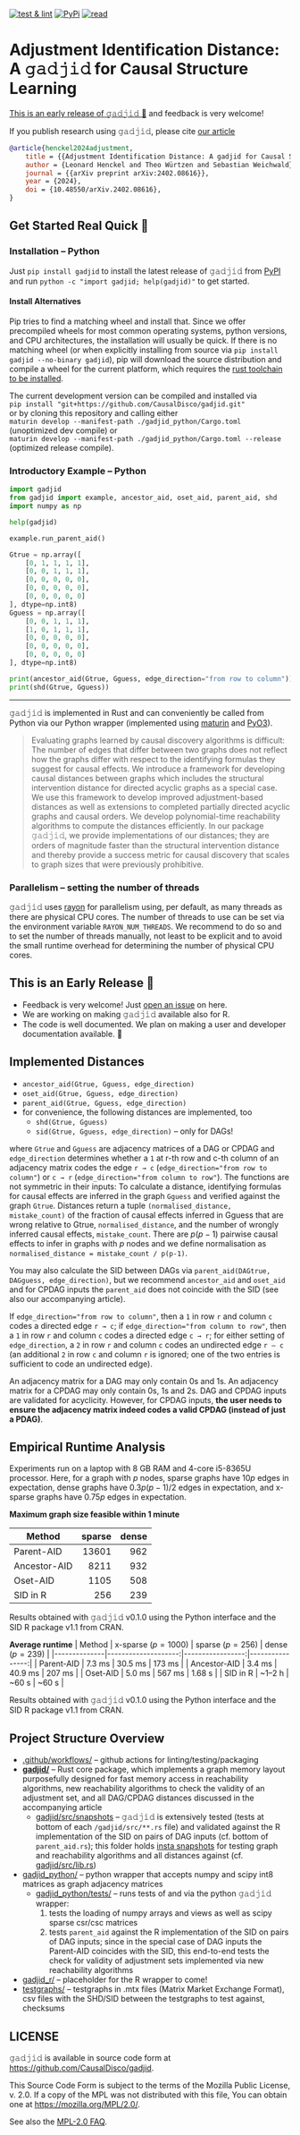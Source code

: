 [![test & lint](https://github.com/CausalDisco/gadjid/actions/workflows/test-lint.yml/badge.svg?branch=main)](https://github.com/CausalDisco/gadjid/actions/workflows/test-lint.yml?query=branch%3Amain)
[![PyPi](https://badgen.net/pypi/v/gadjid/?icon=pypi&label=PyPI)](https://pypi.org/project/gadjid)
[![read](https://badgen.net/badge/read/arXiv/b31b1b)](https://doi.org/10.48550/arXiv.2402.08616)


# Adjustment Identification Distance: A 𝚐𝚊𝚍𝚓𝚒𝚍 for Causal Structure Learning

[This is an early release of 𝚐𝚊𝚍𝚓𝚒𝚍 🐥](#this-is-an-early-release-) and feedback is very welcome!

If you publish research using 𝚐𝚊𝚍𝚓𝚒𝚍, please cite
[our article](https://doi.org/10.48550/arXiv.2402.08616)
```bibtex
@article{henckel2024adjustment,
    title = {{Adjustment Identification Distance: A gadjid for Causal Structure Learning}},
    author = {Leonard Henckel and Theo Würtzen and Sebastian Weichwald},
    journal = {{arXiv preprint arXiv:2402.08616}},
    year = {2024},
    doi = {10.48550/arXiv.2402.08616},
}
```


## Get Started Real Quick 🚀

### Installation – Python

Just `pip install gadjid` to install the latest release of 𝚐𝚊𝚍𝚓𝚒𝚍 from [PyPI](https://pypi.org/project/gadjid/) \
and run `python -c "import gadjid; help(gadjid)"` to get started.

#### Install Alternatives

Pip tries to find a matching wheel and install that.
Since we offer precompiled wheels
for most common operating systems, python versions, and CPU architectures,
the installation will usually be quick.
If there is no matching wheel
(or when explicitly installing from source via
`pip install gadjid --no-binary gadjid`),
pip will download the source distribution and compile a wheel for the current platform,
which requires the [rust toolchain to be installed](https://rustup.rs/).

The current development version can be compiled and installed via \
`pip install "git+https://github.com/CausalDisco/gadjid.git"` \
or by cloning this repository and calling either \
`maturin develop --manifest-path ./gadjid_python/Cargo.toml` (unoptimized dev compile)
or \
`maturin develop --manifest-path ./gadjid_python/Cargo.toml --release` (optimized release compile).


### Introductory Example – Python

```python
import gadjid
from gadjid import example, ancestor_aid, oset_aid, parent_aid, shd
import numpy as np

help(gadjid)

example.run_parent_aid()

Gtrue = np.array([
    [0, 1, 1, 1, 1],
    [0, 0, 1, 1, 1],
    [0, 0, 0, 0, 0],
    [0, 0, 0, 0, 0],
    [0, 0, 0, 0, 0]
], dtype=np.int8)
Gguess = np.array([
    [0, 0, 1, 1, 1],
    [1, 0, 1, 1, 1],
    [0, 0, 0, 0, 0],
    [0, 0, 0, 0, 0],
    [0, 0, 0, 0, 0]
], dtype=np.int8)

print(ancestor_aid(Gtrue, Gguess, edge_direction="from row to column"))
print(shd(Gtrue, Gguess))
```


---


𝚐𝚊𝚍𝚓𝚒𝚍 is implemented in Rust
and can conveniently be called from Python via our Python wrapper
(implemented using [maturin](https://www.maturin.rs/) and [PyO3](https://pyo3.rs/)).

> Evaluating graphs learned by causal discovery algorithms is difficult: The number of edges that differ between two graphs does not reflect how the graphs differ with respect to the identifying formulas they suggest for causal effects. We introduce a framework for developing causal distances between graphs which includes the
structural intervention distance for directed acyclic graphs as a special case. We use this framework to develop improved adjustment-based distances as well as extensions to completed partially directed acyclic graphs and causal orders. We develop polynomial-time reachability algorithms to compute the distances efficiently. In our package 𝚐𝚊𝚍𝚓𝚒𝚍, we provide implementations of our distances; they are orders of magnitude faster than the structural intervention distance and thereby provide a success metric for causal discovery that scales to graph sizes that were previously prohibitive.


### Parallelism – setting the number of threads

𝚐𝚊𝚍𝚓𝚒𝚍 uses [rayon](https://docs.rs/rayon/latest/rayon/) for parallelism
using, per default, as many threads as there are physical CPU cores.
The number of threads to use can be set via the environment variable `RAYON_NUM_THREADS`.
We recommend to do so and to set the number of threads manually,
not least to be explicit and to avoid the small runtime overhead for determining the number of physical CPU cores.


## This is an Early Release 🐥

* Feedback is very welcome! Just [open an issue](https://github.com/CausalDisco/gadjid/issues/new/choose) on here.
* We are working on making 𝚐𝚊𝚍𝚓𝚒𝚍 available also for R.
* The code is well documented. We plan on making a user and developer documentation available. 📃


## Implemented Distances

* `ancestor_aid(Gtrue, Gguess, edge_direction)`
* `oset_aid(Gtrue, Gguess, edge_direction)`
* `parent_aid(Gtrue, Gguess, edge_direction)`
* for convenience, the following distances are implemented, too
    * `shd(Gtrue, Gguess)`
    * `sid(Gtrue, Gguess, edge_direction)` – only for DAGs!

where `Gtrue` and `Gguess` are adjacency matrices of a DAG or CPDAG
and `edge_direction` determines whether a `1` at r-th row and c-th column of an adjacency matrix
codes the edge `r → c` (`edge_direction="from row to column"`) or `c → r` (`edge_direction="from column to row"`).
The functions are not symmetric in their inputs:
To calculate a distance,
identifying formulas for causal effects are inferred in the graph `Gguess`
and verified against the graph `Gtrue`.
Distances return a tuple `(normalised_distance, mistake_count)`
of the fraction of causal effects inferred in Gguess that are wrong relative to Gtrue, `normalised_distance`,
and the number of wrongly inferred causal effects, `mistake_count`.
There are $p(p-1)$ pairwise causal effects to infer in graphs with $p$ nodes
and we define normalisation as  `normalised_distance = mistake_count / p(p-1)`.

You may also calculate the SID between DAGs via `parent_aid(DAGtrue, DAGguess, edge_direction)`,
but we recommend `ancestor_aid` and `oset_aid` and for CPDAG inputs the `parent_aid` does not coincide with the SID
(see also our accompanying article).

If `edge_direction="from row to column"`, then
a `1` in row `r` and column `c` codes a directed edge `r → c`;
if `edge_direction="from column to row"`, then
a `1` in row `r` and column `c` codes a directed edge `c → r`;
for either setting of `edge_direction`,
a `2` in row `r` and column `c` codes an undirected edge `r – c`
(an additional `2` in row `c` and column `r` is ignored;
one of the two entries is sufficient to code an undirected edge).

An adjacency matrix for a DAG may only contain 0s and 1s.
An adjacency matrix for a CPDAG may only contain 0s, 1s and 2s.
DAG and CPDAG inputs are validated for acyclicity.
However, for CPDAG inputs, __the user needs to ensure the adjacency
matrix indeed codes a valid CPDAG (instead of just a PDAG)__.


## Empirical Runtime Analysis

Experiments run on a laptop with 8 GB RAM and 4-core i5-8365U processor.
Here, for a graph with $p$ nodes,
sparse graphs have $10p$ edges in expectation,
dense graphs have $0.3p(p-1)/2$ edges in expectation,
and
x-sparse graphs have $0.75p$ edges in expectation.

__Maximum graph size feasible within 1 minute__

| Method       | sparse | dense |
|--------------|-------:|------:|
| Parent-AID   |  13601 |   962 |
| Ancestor-AID |   8211 |   932 |
| Oset-AID     |   1105 |   508 |
| SID in R     |    256 |   239 |

Results obtained with 𝚐𝚊𝚍𝚓𝚒𝚍 v0.1.0 using the Python interface
and the SID R package v1.1 from CRAN.

__Average runtime__
| Method       | x-sparse ($p=1000$) | sparse ($p=256$) | dense ($p=239$) |
|--------------|--------------------:|-----------------:|----------------:|
| Parent-AID   |              7.3 ms |          30.5 ms |          173 ms |
| Ancestor-AID |              3.4 ms |          40.9 ms |          207 ms |
| Oset-AID     |              5.0 ms |           567 ms |         1.68 s  |
| SID in R     |             ~1–2 h  |           ~60 s  |          ~60 s  |

Results obtained with 𝚐𝚊𝚍𝚓𝚒𝚍 v0.1.0 using the Python interface
and the SID R package v1.1 from CRAN.


## Project Structure Overview

* [.github/workflows/](./.github/workflows) – github actions for linting/testing/packaging
* [__gadjid/__](./gadjid/) – Rust core package, which implements
    a graph memory layout purposefully designed for fast memory access in reachability algorithms,
    new reachability algorithms to check the validity of an adjustment set,
    and all DAG/CPDAG distances discussed in the accompanying article
    * [gadjid/src/snapshots](./gadjid/src/snapshots) –
      𝚐𝚊𝚍𝚓𝚒𝚍 is extensively tested (tests at bottom of each `/gadjid/src/**.rs` file)
      and validated against the R implementation of the SID on pairs of DAG inputs (cf. bottom of `parent_aid.rs`);
      this folder holds [insta snapshots](https://insta.rs/) for testing graph and reachability algorithms and all distances against
      (cf. [gadjid/src/lib.rs](./gadjid/src/lib.rs))
* [gadjid_python/](./gadjid_python/) –
    python wrapper that accepts numpy and scipy int8 matrices as graph adjacency matrices
    * [gadjid_python/tests/](./gadjid_python/tests/) – runs tests of and via the python 𝚐𝚊𝚍𝚓𝚒𝚍 wrapper:
        1. tests the loading of numpy arrays and views as well as scipy sparse csr/csc matrices
        2. tests `parent_aid` against the R implementation of the SID on pairs of DAG inputs;
        since in the special case of DAG inputs the Parent-AID coincides with the SID,
        this end-to-end tests the check for validity of adjustment sets implemented via new reachability algorithms
* [gadjid_r/](./gadjid_r/) – placeholder for the R wrapper to come!
* [testgraphs/](./testgraphs/) – testgraphs in .mtx files (Matrix Market Exchange Format), csv files with the SHD/SID between the testgraphs to test against, checksums


## LICENSE

𝚐𝚊𝚍𝚓𝚒𝚍 is available in source code form at <https://github.com/CausalDisco/gadjid>.

This Source Code Form is subject to the terms of the Mozilla Public License, v. 2.0.
If a copy of the MPL was not distributed with this file, You can obtain one at https://mozilla.org/MPL/2.0/.

See also the [MPL-2.0 FAQ](https://mozilla.org/MPL/2.0/FAQ).
